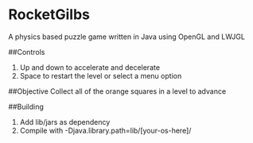 RocketGilbs
===========

A physics based puzzle game written in Java using OpenGL and LWJGL

##Controls
1.  Up and down to accelerate and decelerate
2.  Space to restart the level or select a menu option

##Objective
Collect all of the orange squares in a level to advance

##Building
1.  Add lib/jars as dependency
2.  Compile with -Djava.library.path=lib/[your-os-here]/
